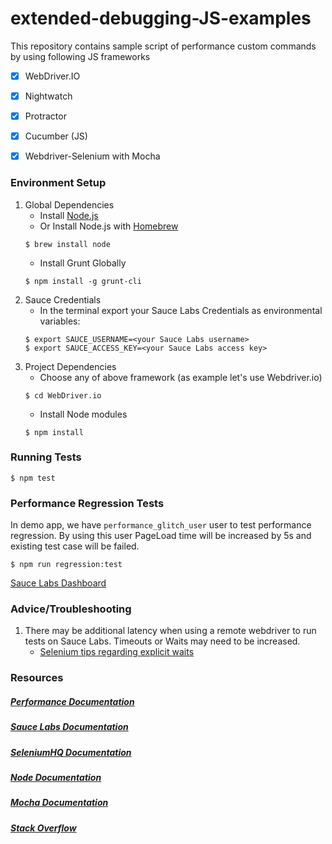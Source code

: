 # extended-debugging-JS-examples

This repository contains sample script of performance custom commands by using following JS frameworks

- [x] WebDriver.IO
- [x] Nightwatch
- [x] Protractor
- [x] Cucumber (JS)
- [x] Webdriver-Selenium with Mocha


### Environment Setup

1. Global Dependencies
    * Install [Node.js](https://nodejs.org/en/)
    * Or Install Node.js with [Homebrew](http://brew.sh/)
    ```
    $ brew install node
    ```
    * Install Grunt Globally
    ```
    $ npm install -g grunt-cli
    ```
2. Sauce Credentials
    * In the terminal export your Sauce Labs Credentials as environmental variables:
    ```
    $ export SAUCE_USERNAME=<your Sauce Labs username>
	$ export SAUCE_ACCESS_KEY=<your Sauce Labs access key>
    ```
3. Project Dependencies
    * Choose any of above framework (as example let's use Webdriver.io)
    ```
    $ cd WebDriver.io
    ```
    * Install Node modules
    ```
    $ npm install
    ```

### Running Tests
	$ npm test

### Performance Regression Tests

In demo app, we have `performance_glitch_user` user to test performance regression. By using this user PageLoad time will be increased by 5s and existing test case will be failed.
	

	$ npm run regression:test


[Sauce Labs Dashboard](https://app.saucelabs.com/dashboard)


### Advice/Troubleshooting

1. There may be additional latency when using a remote webdriver to run tests on Sauce Labs. Timeouts or Waits may need to be increased.
    * [Selenium tips regarding explicit waits](https://wiki.saucelabs.com/display/DOCS/Best+Practice%3A+Use+Explicit+Waits)

### Resources
##### [Performance Documentation](https://wiki.saucelabs.com/display/DOCS/Front+End+Performance+Metrics+Reference)

##### [Sauce Labs Documentation](https://wiki.saucelabs.com/)

##### [SeleniumHQ Documentation](http://www.seleniumhq.org/docs/)

##### [Node Documentation](https://nodejs.org/en/docs/)

##### [Mocha Documentation](https://mochajs.org/)

##### [Stack Overflow](http://stackoverflow.com/)
